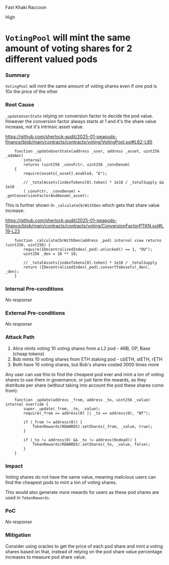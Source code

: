 Fast Khaki Raccoon

High

# `VotingPool` will mint the same amount of voting shares for 2 different valued pods

### Summary

`VotingPool` will mint the same amount of voting shares even if one pod is 10x the price of the other

### Root Cause

`_updateUserState` relying on conversion factor to decide the pod value. However the conversion factor always starts at 1 and it's the share value increase, not it's intrinsic asset value.

https://github.com/sherlock-audit/2025-01-peapods-finance/blob/main/contracts/contracts/voting/VotingPool.sol#L62-L85
```solidity
    function _updateUserState(address _user, address _asset, uint256 _addAmt)
        internal
        returns (uint256 _convFctr, uint256 _convDenom)
    {
        require(assets[_asset].enabled, "E");

        // _totalAssets[indexTokens[0].token] * 1e18 / _totalSupply && 1e18
        (_convFctr, _convDenom) = _getConversionFactorAndDenom(_asset);

```
This is further shown in `_calculateCbrWithDen` which gets that share value increase:

https://github.com/sherlock-audit/2025-01-peapods-finance/blob/main/contracts/contracts/voting/ConversionFactorPTKN.sol#L19-L23
```solidity
    function _calculateCbrWithDen(address _pod) internal view returns (uint256, uint256) {
        require(IDecentralizedIndex(_pod).unlocked() == 1, "OU");
        uint256 _den = 10 ** 18;
        
        // _totalAssets[indexTokens[0].token] * 1e18 / _totalSupply
        return (IDecentralizedIndex(_pod).convertToAssets(_den), _den);
    }
```

### Internal Pre-conditions

_No response_

### External Pre-conditions

_No response_

### Attack Path

1. Alice mints voting 10 voting shares from a L2 pod - ARB, OP, Base (cheap tokens)
2. Bob mints 10 voting shares from ETH staking pod - cbETH, stETH, rETH
3. Both have 10 voting shares, but Bob's shares costed 3000 times more

Any user can use this to find the cheapest pod ever and mint a ton of voting shares to use them in governance, or just farm the rewards, as they distribute per share (without taking into account  the pod these shares come from):

```solidty
    function _update(address _from, address _to, uint256 _value) internal override {
        super._update(_from, _to, _value);
        require(_from == address(0) || _to == address(0), "NT");

        if (_from != address(0)) {
            TokenRewards(REWARDS).setShares(_from, _value, true);
        }

        if (_to != address(0) && _to != address(0xdead)) {
            TokenRewards(REWARDS).setShares(_to, _value, false);
        }
    }
```

### Impact

Voting shares do not have the same value, meaning malicious users can find the cheapest pods to mint a ton of voting shares.

This would also generate more rewards for users as these pod shares are used in `TokenRewards`.

### PoC

_No response_

### Mitigation

Consider using oracles to get the price of each pod share and mint a voting shares based on that, instead of relying on the pod share value percentage increases to measure pod share value.